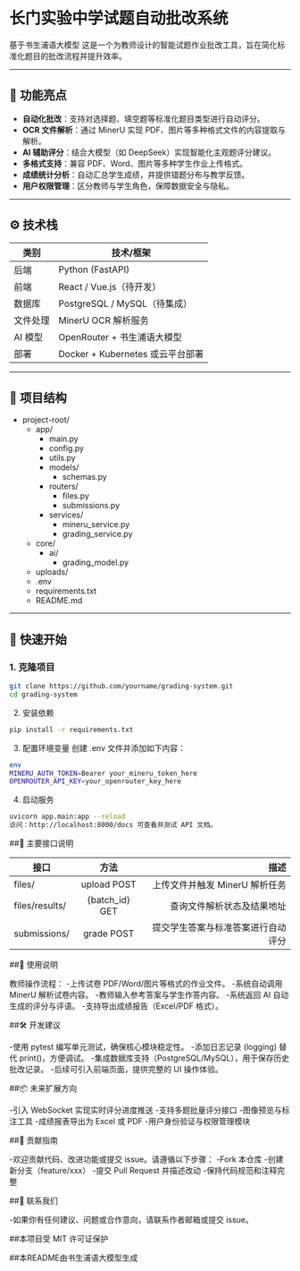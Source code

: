 # 长门实验中学试题自动批改系统
基于书生浦语大模型
这是一个为教师设计的智能试题作业批改工具，旨在简化标准化题目的批改流程并提升效率。

---

## 📌 功能亮点

- **自动化批改**：支持对选择题、填空题等标准化题目类型进行自动评分。
- **OCR 文件解析**：通过 MinerU 实现 PDF、图片等多种格式文件的内容提取与解析。
- **AI 辅助评分**：结合大模型（如 DeepSeek）实现智能化主观题评分建议。
- **多格式支持**：兼容 PDF、Word、图片等多种学生作业上传格式。
- **成绩统计分析**：自动汇总学生成绩，并提供错题分布与教学反馈。
- **用户权限管理**：区分教师与学生角色，保障数据安全与隐私。

---

## ⚙️ 技术栈

| 类别 | 技术/框架 |
|------|-----------|
| 后端 | Python (FastAPI) |
| 前端 | React / Vue.js（待开发） |
| 数据库 | PostgreSQL / MySQL（待集成） |
| 文件处理 | MinerU OCR 解析服务 |
| AI 模型 | OpenRouter + 书生浦语大模型 |
| 部署 | Docker + Kubernetes 或云平台部署 |

---

## 📁 项目结构
- project-root/
  - app/
    - main.py
    - config.py
    - utils.py
    - models/
      - schemas.py
    - routers/
      - files.py
      - submissions.py
    - services/
      - mineru_service.py
      - grading_service.py
  - core/
    - ai/
      - grading_model.py
  - uploads/
  - .env
  - requirements.txt
  - README.md

---

## 🚀 快速开始

### 1. 克隆项目

```bash
git clone https://github.com/yourname/grading-system.git
cd grading-system
```
2. 安装依赖
```bash
pip install -r requirements.txt
```
3. 配置环境变量
创建 .env 文件并添加如下内容：
```bash
env
MINERU_AUTH_TOKEN=Bearer your_mineru_token_here
OPENROUTER_API_KEY=your_openrouter_key_here
```
4. 启动服务
```bash
uvicorn app.main:app --reload
访问：http://localhost:8000/docs 可查看并测试 API 文档。
```

##🧪 主要接口说明

| 接口    | 方法 | 描述 |
|----------|:----:|-----:|
| files/ | upload	POST  |上传文件并触发 MinerU 解析任务  |
| files/results/ | {batch_id}	GET	  | 查询文件解析状态及结果地址 |
| submissions/   | grade	POST | 提交学生答案与标准答案进行自动评分  |


##📝 使用说明

教师操作流程：
-上传试卷 PDF/Word/图片等格式的作业文件。
-系统自动调用 MinerU 解析试卷内容。
-教师输入参考答案与学生作答内容。
-系统返回 AI 自动生成的评分与评语。
-支持导出成绩报告（Excel/PDF 格式）。


##🛠️ 开发建议

-使用 pytest 编写单元测试，确保核心模块稳定性。
-添加日志记录 (logging) 替代 print()，方便调试。
-集成数据库支持（PostgreSQL/MySQL），用于保存历史批改记录。
-后续可引入前端页面，提供完整的 UI 操作体验。


##📦 未来扩展方向

-引入 WebSocket 实现实时评分进度推送
-支持多题批量评分接口
-图像预览与标注工具
-成绩报表导出为 Excel 或 PDF
-用户身份验证与权限管理模块


##🤝 贡献指南

-欢迎贡献代码、改进功能或提交 issue。请遵循以下步骤：
-Fork 本仓库
-创建新分支（feature/xxx）
-提交 Pull Request 并描述改动
-保持代码规范和注释完整


##💬 联系我们

-如果你有任何建议、问题或合作意向，请联系作者邮箱或提交 issue。


##本项目受 MIT 许可证保护


##本README由书生浦语大模型生成

